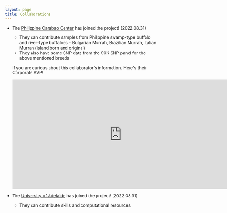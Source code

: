 ```yaml
---
layout: page
title: Collaborations
---
```


- The [Philippine Carabao Center](https://www.pcc.gov.ph/) has joined the project! (2022.08.31)
    - They can contribute samples from Philippine swamp-type buffalo and river-type buffaloes - Bulgarian Murrah, Brazilian Murrah, Italian Murrah (island born and original)
    - They also have some SNP data from the 90K SNP panel for the above mentioned breeds

    If you are curious about this collaborator's information. Here's their Corporate AVP!
    <iframe width="720" height="360" src="https://www.youtube.com/embed/4lww4bt6nCY" frameborder="0" allowfullscreen></iframe>

- The [University of Adelaide](https://set.adelaide.edu.au/davies-research-centre/) has joined the project! (2022.08.31)
    - They can contribute skills and computational resources.